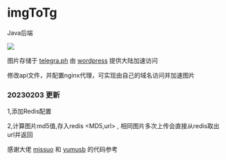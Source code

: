 # imgToTg

Java后端

![](https://i3.wp.com/telegra.ph/file/c1da2a44a677a876b04d4.png)

图片存储于 [telegra.ph](https://telegra.ph) 由 [wordpress](https://wordpress.com) 提供大陆加速访问 

修改api文件，并配置nginx代理，可实现由自己的域名访问并加速图片


### 20230203 更新
1,添加Redis配置

2,计算图片md5值,存入redis <MD5,url> , 相同图片多次上传会直接从redis取出url并返回





感谢大佬 [missuo](https://github.com/missuo/Telegraph-Image-Hosting) 和 [yumusb](https://github.com/yumusb/autoPicCdn) 的代码参考




